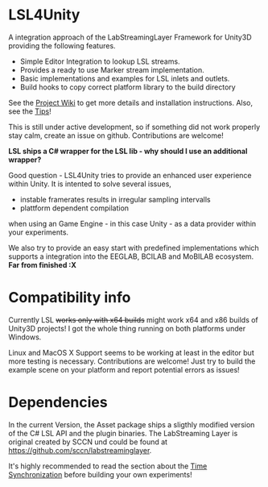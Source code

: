 # LSL4Unity
A integration approach of the LabStreamingLayer Framework for Unity3D providing the following features.

* Simple Editor Integration to lookup LSL streams. 
* Provides a ready to use Marker stream implementation.
* Basic implementations and examples for LSL inlets and outlets.
* Build hooks to copy correct platform library to the build directory

See the [Project Wiki](https://github.com/xfleckx/LSL4Unity/wiki) to get more details and installation instructions.
Also, see the [Tips](https://github.com/xfleckx/LSL4Unity/wiki/Tips-for-using-LSL4Unity)!

This is still under active development, so if something did not work properly stay calm, create an issue on github.
Contributions are welcome!

**LSL ships a C# wrapper for the LSL lib - why should I use an additional wrapper?**

Good question - LSL4Unity tries to provide an enhanced user experience within Unity.
It is intented to solve several issues,
* instable framerates results in irregular sampling intervalls
* plattform dependent compilation

when using an Game Engine - in this case Unity - as a data provider within your experiments.

We also try to provide an easy start with predefined implementations which supports a integration into the EEGLAB, BCILAB and MoBILAB ecosystem. **Far from finished :X**
 


# Compatibility info
Currently LSL ~~works only with x64 builds~~ might work x64 and x86 builds of Unity3D projects!
I got the whole thing running on both platforms under Windows. 
 
Linux and MacOS X Support seems to be working at least in the editor but more testing is necessary.
Contributions are welcome! Just try to build the example scene on your platform and report potential errors as issues! 

# Dependencies
In the current Version, the Asset package ships a sligthly modified version of the C# LSL API and the plugin binaries.
The LabStreaming Layer is original created by SCCN und could be found at <https://github.com/sccn/labstreaminglayer>.

It's highly recommended to read the section about the [Time Synchronization](https://labstreaminglayer.readthedocs.io/info/time_synchronization.html) before building your own experiments!

